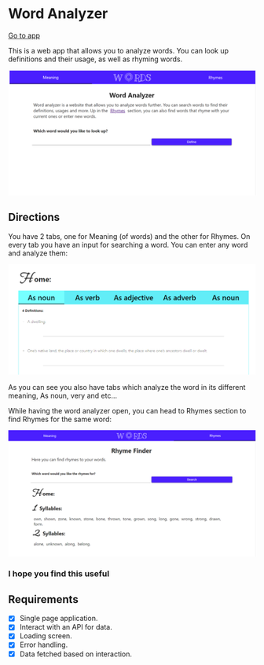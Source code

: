 # Word Analyzer

[Go to app](https://cometbroom.github.io/Dictionary_APP/#home)

This is a web app that allows you to analyze words. You can look up definitions and their usage, as well as rhyming words.

![Image of the homepage](./readme-assets/Homepage%20screenshot.PNG)

## Directions

You have 2 tabs, one for Meaning (of words) and the other for Rhymes. On every tab you have an input for searching a word. You can enter any word and analyze them:

![Image of the results of an analyzer](./readme-assets/Analyzer.PNG)

As you can see you also have tabs which analyze the word in its different meaning, As noun, very and etc...

While having the word analyzer open, you can head to Rhymes section to find Rhymes for the same word:

![Image of the results of rhymes section](./readme-assets/Rhymes.PNG)

### I hope you find this useful

## Requirements

- [x] Single page application.
- [x] Interact with an API for data.
- [x] Loading screen.
- [x] Error handling.
- [x] Data fetched based on interaction.
